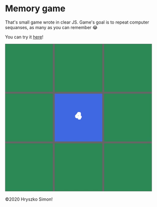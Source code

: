 # Memory game

That's small game wrote in clear JS. Game's goal is to repeat computer sequanses, as many as you can remember 😂

You can try it [here](http://hryszko.cba.pl/repos/memory-game)!

<img src="ss.gif" alt=""/>

&copy;2020 Hryszko Simon!
